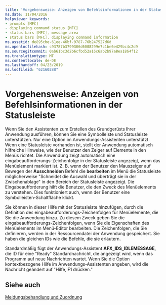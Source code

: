 ```yaml
---
title: 'Vorgehensweise: Anzeigen von Befehlsinformationen in der Statusleiste'
ms.date: 11/04/2016
helpviewer_keywords:
- prompts [MFC]
- displaying command status [MFC]
- status bars [MFC], message area
- status bars [MFC], displaying command information
ms.assetid: de895cbe-61ee-46bf-9787-76b247527d6d
ms.openlocfilehash: c93787b3799306d6008299e7c1be6e429bc4c2d9
ms.sourcegitcommit: 0ab61bc3d2b6cfbd52a16c6ab2b97a8ea1864f12
ms.translationtype: MT
ms.contentlocale: de-DE
ms.lasthandoff: 04/23/2019
ms.locfileid: "62160288"
---
```

# <a name="how-to-display-command-information-in-the-status-bar"></a>Vorgehensweise: Anzeigen von Befehlsinformationen in der Statusleiste

Wenn Sie den Assistenten zum Erstellen des Grundgerüsts Ihrer Anwendung ausführen, können Sie eine Symbolleiste und Statusleiste unterstützen. Nur eine Option im Anwendungs-Assistenten unterstützt. Wenn eine Statusleiste vorhanden ist, stellt der Anwendung automatisch hilfreiche Hinweise, wie der Benutzer den Zeiger auf Elemente in den Menüs richtet. Die Anwendung zeigt automatisch eine eingabeaufforderungs-Zeichenfolge in der Statusleiste angezeigt, wenn das Menüelement markiert ist. Z. B. wenn der Benutzer den Mauszeiger auf Bewegen der **Ausschneiden** Befehl die **bearbeiten** im Menü die Statusleiste möglicherweise "Schneidet die Auswahl und überträgt sie in der Zwischenablage" in den Bereich der Statusleiste angezeigt. Die Eingabeaufforderung hilft die Benutzer, die den Zweck des Menüelements zu verstehen. Dies funktioniert auch, wenn der Benutzer eine Symbolleisten-Schaltfläche klickt.

Sie können in dieser Hilfe mit der Statusleiste hinzufügen, durch die Definition des eingabeaufforderungs-Zeichenfolgen für Menüelemente, die Sie die Anwendung hinzu. Zu diesem Zweck geben Sie die eingabeaufforderungs-Zeichenfolgen, wenn Sie die Eigenschaften des Menüelements im Menü-Editor bearbeiten. Die Zeichenfolgen, die Sie definieren, werden in der Ressourcendatei der Anwendung gespeichert. Sie haben die gleichen IDs wie die Befehle, die sie erläutern.

Standardmäßig fügt der Anwendungs-Assistent **AFX_IDS_IDLEMESSAGE**, die ID für eine "Ready" Standardnachricht, die angezeigt wird, wenn das Programm auf neue Nachrichten wartet. Wenn Sie die Option kontextbezogene Hilfe im Anwendungs-Assistenten angeben, wird die Nachricht geändert auf "Hilfe, F1 drücken."

## <a name="see-also"></a>Siehe auch

[Meldungsbehandlung und Zuordnung](../mfc/message-handling-and-mapping.md)
